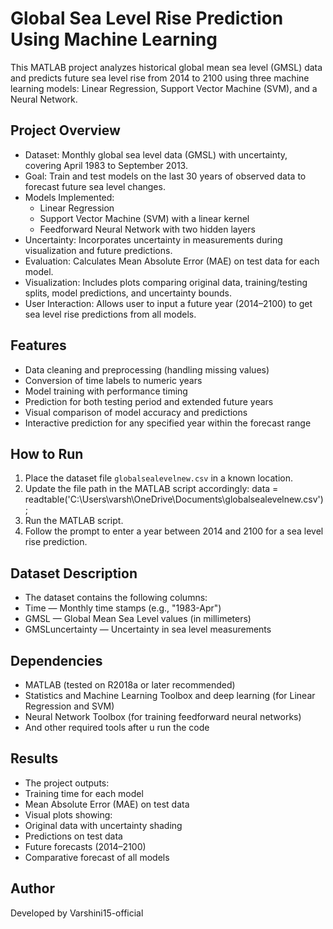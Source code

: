 # Global Sea Level Rise Prediction Using Machine Learning
This MATLAB project analyzes historical global mean sea level (GMSL) data and predicts future sea level rise from 2014 to 2100 using three machine learning models: Linear Regression, Support Vector Machine (SVM), and a Neural Network.

## Project Overview

- Dataset: Monthly global sea level data (GMSL) with uncertainty, covering April 1983 to September 2013.
- Goal: Train and test models on the last 30 years of observed data to forecast future sea level changes.
- Models Implemented:
  - Linear Regression
  - Support Vector Machine (SVM) with a linear kernel
  - Feedforward Neural Network with two hidden layers
- Uncertainty: Incorporates uncertainty in measurements during visualization and future predictions.
- Evaluation: Calculates Mean Absolute Error (MAE) on test data for each model.
- Visualization: Includes plots comparing original data, training/testing splits, model predictions, and uncertainty bounds.
- User Interaction: Allows user to input a future year (2014–2100) to get sea level rise predictions from all models.

## Features
- Data cleaning and preprocessing (handling missing values)
- Conversion of time labels to numeric years
- Model training with performance timing
- Prediction for both testing period and extended future years
- Visual comparison of model accuracy and predictions
- Interactive prediction for any specified year within the forecast range

## How to Run
1. Place the dataset file `globalsealevelnew.csv` in a known location.
2. Update the file path in the MATLAB script accordingly:
   data = readtable('C:\Users\varsh\OneDrive\Documents\globalsealevelnew.csv');
3. Run the MATLAB script.
4. Follow the prompt to enter a year between 2014 and 2100 for a sea level rise prediction.

## Dataset Description
- The dataset contains the following columns:
- Time — Monthly time stamps (e.g., "1983-Apr")
- GMSL — Global Mean Sea Level values (in millimeters)
- GMSLuncertainty — Uncertainty in sea level measurements

## Dependencies
- MATLAB (tested on R2018a or later recommended)
- Statistics and Machine Learning Toolbox and deep learning (for Linear Regression and SVM)
- Neural Network Toolbox (for training feedforward neural networks)
- And other required tools after u run the code

## Results
- The project outputs:
- Training time for each model
- Mean Absolute Error (MAE) on test data
- Visual plots showing:
- Original data with uncertainty shading
- Predictions on test data
- Future forecasts (2014–2100)
- Comparative forecast of all models

## Author
Developed by Varshini15-official

